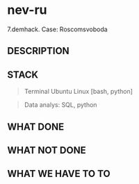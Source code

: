 # nev-ru
7.demhack. Case: Roscomsvoboda

DESCRIPTION
-----------



STACK
-----------
 > Terminal Ubuntu Linux [bash, python]
 
 > Data analys: SQL, python





WHAT DONE
-----------

WHAT NOT DONE
-----------

WHAT WE HAVE TO TO
-----------
